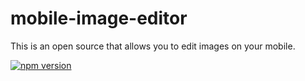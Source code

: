 # mobile-image-editor
This is an open source that allows you to edit images on your mobile.

[![npm version](https://img.shields.io/npm/v/mobile-image-editor.svg?style=flat-square)](https://www.npmjs.com/package/mobile-image-editor)

